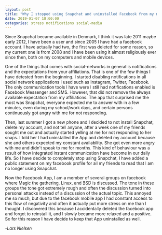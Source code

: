```yaml
---
layout: post
title: "Why I stopped using Snapchat and uninstalled Facebook from my mobile devices"
date: 2019-01-07 10:00:00
categories: stress notifications social-media
---
```


Since Snapchat became available in Denmark, I think it was late 2011 maybe early 2012, I have been a user and since 2005 I have had a facebook account. I have actually had two, the first was deleted for some reason, so my current one is from 2008 and I have been using it almost religiously ever since then, both on my computers and mobile devices.

One of the things that comes with social-networks in general is notifications and the expectations from your affiliations. That is one of the few things I have detested from the beginning. I started disabling notifications in all social network applications I used such as Instagram, Twitter, Facebook. The only communication tools I have were I still had notifications enabled is Facebook Messenger and SMS. However, that did not remove the always available expectation from my affiliations. The app that surprised me the most was Snapchat, everyone expected me to answer with in a few minutes, even during my school/work days, and certain persons continuously got angry with me for not responding.

Then, last summer I got a new phone and I decided to not install Snapchat, delete my account, and not tell anyone, after a week one of my friends sought me out and actually started yelling at me for not responding to her snaps. I told her I had uninstalled the App and deleted my account because she and others expected my constant availability. She got even more angry with me and didn't speak to me for months. This kind of behaviour was a result of how integrated instant communication have become in our daily life. So I have decide to completely stop using Snapchat, I have added a public statement on my facebook profile for all my friends to read that I am no longer using Snapchat.

Now the Facebook App, I am a member of several groups on facebook where Magic the gathering, Linux, and BSD is discussed. The tone in these groups the tone got extremely rough and often the discussion turned into personal attacks instead of a discussion of the actual topic. This annoyed me so much, but due to the facebook mobile app I had constant access to this flow of negativity and often it actually put more stress on me than I thought. I discovered this because I accidentally deleted the facebook app and forgot to reinstall it, and I slowly became more relaxed and a positive. So for this reason I have decide to keep that App uninstalled as well.

_-Lars Nielsen_
